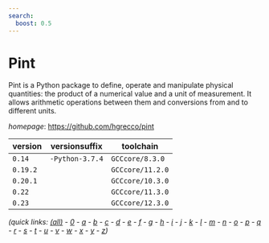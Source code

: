 ```yaml
---
search:
  boost: 0.5
---
```

# Pint

Pint is a Python package to define, operate and manipulate physical quantities: the product of a numerical value and a unit of measurement. It allows arithmetic operations between them and conversions from and to different units.

*homepage*: <https://github.com/hgrecco/pint>

version | versionsuffix | toolchain
--------|---------------|----------
``0.14`` | ``-Python-3.7.4`` | ``GCCcore/8.3.0``
``0.19.2`` |  | ``GCCcore/11.2.0``
``0.20.1`` |  | ``GCCcore/10.3.0``
``0.22`` |  | ``GCCcore/11.3.0``
``0.23`` |  | ``GCCcore/12.3.0``


*(quick links: [(all)](../index.md) - [0](../0/index.md) - [a](../a/index.md) - [b](../b/index.md) - [c](../c/index.md) - [d](../d/index.md) - [e](../e/index.md) - [f](../f/index.md) - [g](../g/index.md) - [h](../h/index.md) - [i](../i/index.md) - [j](../j/index.md) - [k](../k/index.md) - [l](../l/index.md) - [m](../m/index.md) - [n](../n/index.md) - [o](../o/index.md) - [p](../p/index.md) - [q](../q/index.md) - [r](../r/index.md) - [s](../s/index.md) - [t](../t/index.md) - [u](../u/index.md) - [v](../v/index.md) - [w](../w/index.md) - [x](../x/index.md) - [y](../y/index.md) - [z](../z/index.md))*

